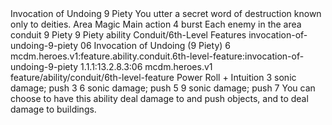 <ability>
  <name>Invocation of Undoing</name>
  <cost>9 Piety</cost>
  <flavor>You utter a secret word of destruction known only to deities.</flavor>
  <keywords>
    <keyword>Area</keyword>
    <keyword>Magic</keyword>
  </keywords>
  <type>Main action</type>
  <distance>4 burst</distance>
  <target>Each enemy in the area</target>
  <metadata>
    <class>conduit</class>
    <cost>9 Piety</cost>
    <cost_amount>9</cost_amount>
    <cost_resource>Piety</cost_resource>
    <feature_type>ability</feature_type>
    <file_dpath>Conduit/6th-Level Features</file_dpath>
    <item_id>invocation-of-undoing-9-piety</item_id>
    <item_index>06</item_index>
    <item_name>Invocation of Undoing (9 Piety)</item_name>
    <level>6</level>
    <scc>mcdm.heroes.v1:feature.ability.conduit.6th-level-feature:invocation-of-undoing-9-piety</scc>
    <scdc>1.1.1:13.2.8.3:06</scdc>
    <source>mcdm.heroes.v1</source>
    <type>feature/ability/conduit/6th-level-feature</type>
  </metadata>
  <effects>
    <effect type="roll">
      <roll>Power Roll + Intuition</roll>
      <t1>3 sonic damage; push 3</t1>
      <t2>6 sonic damage; push 5</t2>
      <t3>9 sonic damage; push 7</t3>
    </effect>
    <effect type="mundane" name="Special">You can choose to have this ability deal damage to and push objects, and to deal damage to buildings.</effect>
  </effects>
</ability>
